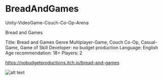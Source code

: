 # BreadAndGames
Unity-VideoGame-Couch-Co-Op-Arena

Bread and Games

Title: Bread and Games
Genre Multiplayer-Game, Couch Co-Op, Casual-Game, Game of Skill
Developer: no budget production
Language: English
Age recommendation: 18+
Players: 2

https://nobudgetproductions.itch.io/bread-and-games

![alt text](http://www.juriknauth.com/Images/NoBudgetProductionLogo.jpg)
